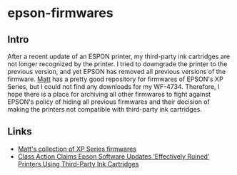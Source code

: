 # epson-firmwares

## Intro

After a recent update of an ESPON printer, my third-party ink cartridges are not longer recognized by the printer. I tried to downgrade the printer to the previous version, and yet EPSON has removed all previous versions of the firmware. [Matt](https://mattpilz.com/how-to-downgrade-epson-xp-printer-firmware-fix-ink-not-recognized-error-xp-300-to-xp-640/) has a pretty good repository for firmwares of EPSON's XP Series, but I could not find any downloads for my WF-4734. Therefore, I hope there is a place for archiving all other firmwares to fight against EPSON's policy of hiding all previous firmwares and their decision of making the printers not compatible with third-party ink cartridges.

## Links

- [Matt's collection of XP Series firmwares](https://mattpilz.com/how-to-downgrade-epson-xp-printer-firmware-fix-ink-not-recognized-error-xp-300-to-xp-640/)
- [Class Action Claims Epson Software Updates ‘Effectively Ruined’ Printers Using Third-Party Ink Cartridges](https://www.classaction.org/blog/class-action-claims-epson-software-updates-effectively-ruined-printers-using-third-party-ink-cartridges)
